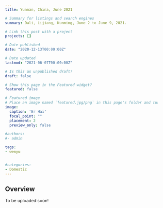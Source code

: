 ```yaml
---
title: Yunnan, China, June 2021

# Summary for listings and search engines
summary: Dali, Lijiang, Kunming, June 2 to June 9, 2021.

# Link this post with a project
projects: []

# Date published
date: "2020-12-13T00:00:00Z"

# Date updated
lastmod: "2021-06-07T00:00:00Z"

# Is this an unpublished draft?
draft: false

# Show this page in the Featured widget?
featured: false

# Featured image
# Place an image named `featured.jpg/png` in this page's folder and customize its options here.
image:
  caption: 'Er Hai'
  focal_point: ""
  placement: 2
  preview_only: false

#authors:
#- admin

tags:
- wenyu


#categories:
- Domestic
---
```


## Overview
To be uploaded soon!
